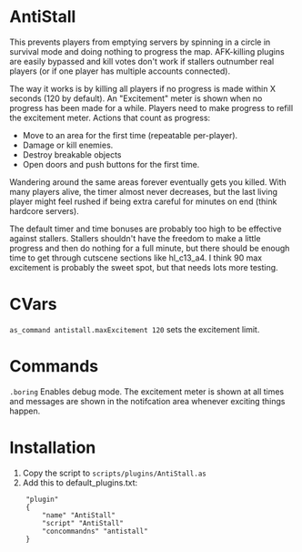# AntiStall
This prevents players from emptying servers by spinning in a circle in survival mode and doing nothing to progress the map. AFK-killing plugins are easily bypassed and kill votes don't work if stallers outnumber real players (or if one player has multiple accounts connected).

The way it works is by killing all players if no progress is made within X seconds (120 by default). An "Excitement" meter is shown when no progress has been made for a while. Players need to make progress to refill the excitement meter. Actions that count as progress:
- Move to an area for the first time (repeatable per-player).
- Damage or kill enemies.
- Destroy breakable objects
- Open doors and push buttons for the first time.

Wandering around the same areas forever eventually gets you killed. With many players alive, the timer almost never decreases, but the last living player might feel rushed if being extra careful for minutes on end (think hardcore servers).

The default timer and time bonuses are probably too high to be effective against stallers. Stallers shouldn't have the freedom to make a little progress and then do nothing for a full minute, but there should be enough time to get through cutscene sections like hl_c13_a4. I think 90 max excitement is probably the sweet spot, but that needs lots more testing.

# CVars
`as_command antistall.maxExcitement 120` sets the excitement limit.

# Commands
`.boring` Enables debug mode. The excitement meter is shown at all times and messages are shown in the notifcation area whenever exciting things happen.

# Installation
1. Copy the script to `scripts/plugins/AntiStall.as`
1. Add this to default_plugins.txt:
```
	"plugin"
	{
		"name" "AntiStall"
		"script" "AntiStall"
		"concommandns" "antistall"
	}
```
